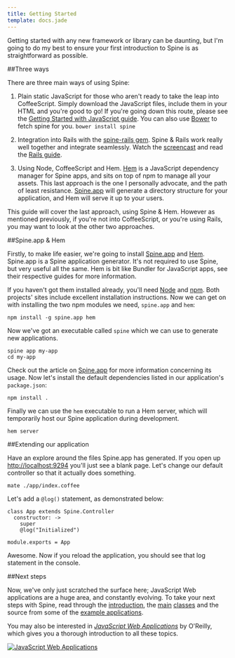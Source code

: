 ```yaml
---
title: Getting Started
template: docs.jade
---
```


Getting started with any new framework or library can be daunting, but I'm going to do my best to ensure your first introduction to Spine is as straightforward as possible.

##Three ways

There are three main ways of using Spine:

1. Plain static JavaScript for those who aren't ready to take the leap into CoffeeScript. Simply download the JavaScript files, include them in your HTML and you're good to go! If you're going down this route, please see the [Getting Started with JavaScript guide](started_js.html). You can also use [Bower](http://twitter.github.com/bower/) to fetch spine for you. ```bower install spine```

1. Integration into Rails with the [spine-rails gem](https://github.com/maccman/spine-rails). Spine & Rails work really well together and integrate seamlessly. Watch the [screencast](http://vimeo.com/30976192) and read the [Rails guide](rails.html).

1. Using Node, CoffeeScript and Hem. [Hem](document.html) is a JavaScript dependency manager for Spine apps, and sits on top of npm to manage all your assets. This last approach is the one I personally advocate, and the path of least resistance. [Spine.app](app.html) will generate a directory structure for your application, and Hem will serve it up to your users.

This guide will cover the last approach, using Spine & Hem. However as mentioned previously, if you're not into CoffeeScript, or you're using Rails, you may want to look at the other two approaches.

##Spine.app & Hem

Firstly, to make life easier, we're going to install [Spine.app](app.html) and [Hem](hem.html). Spine.app is a Spine application generator. It's not required to use Spine, but very useful all the same. Hem is bit like Bundler for JavaScript apps, see their respective guides for more information.

If you haven't got them installed already, you'll need [Node](http://nodejs.org) and [npm](http://npmjs.org). Both projects' sites include excellent installation instructions. Now we can get on with installing the two npm modules we need, `spine.app` and `hem`:

    npm install -g spine.app hem

Now we've got an executable called `spine` which we can use to generate new applications.

    spine app my-app
    cd my-app

Check out the article on [Spine.app](app.html) for more information concerning its usage. Now let's install the default dependencies listed in our application's `package.json`:

    npm install .

Finally we can use the `hem` executable to run a Hem server, which will temporarily host our Spine application during development.

    hem server

##Extending our application

Have an explore around the files Spine.app has generated. If you open up [http://localhost:9294](http://localhost:9294) you'll just see a blank page. Let's change our default controller so that it actually does something.

    mate ./app/index.coffee

Let's add a `@log()` statement, as demonstrated below:

    class App extends Spine.Controller
      constructor: ->
        super
        @log("Initialized")

    module.exports = App

Awesome. Now if you reload the application, you should see that log statement in the console.

##Next steps

Now, we've only just scratched the surface here; JavaScript Web applications are a huge area, and constantly evolving. To take your next steps with Spine, read through the [introduction](introduction.html), the [main](models.html) [classes](controllers.html) and the source from some of the [example applications](examples.html).  

You may also be interested in [*JavaScript Web Applications*](http://oreilly.com/catalog/0636920018421) by O'Reilly, which gives you a thorough introduction to all these topics.

[![JavaScript Web Applications](http://covers.oreilly.com/images/0636920018421/cat.gif)](http://oreilly.com/catalog/0636920018421)
